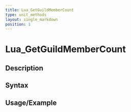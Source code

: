 ```yaml
---
title: Lua_GetGuildMemberCount
type: unit_methods
layout: single_markdown
position: 1
---
```


# Lua_GetGuildMemberCount

## Description

## Syntax

## Usage/Example



